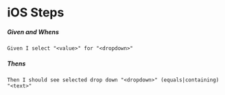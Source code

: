 # iOS Steps

##### Given and Whens
```gherkin
Given I select "<value>" for "<dropdown>"
```


##### Thens

```gherkin
Then I should see selected drop down "<dropdown>" (equals|containing) "<text>"
```


